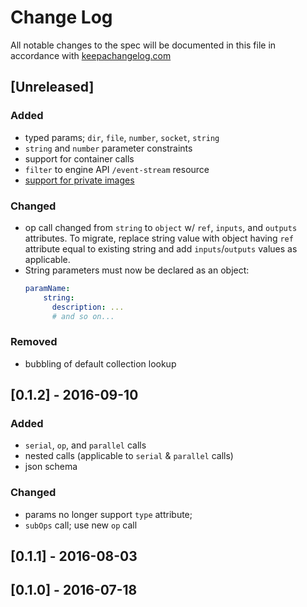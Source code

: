 # Change Log

All notable changes to the spec will be documented in this file in
accordance with [keepachangelog.com](http://keepachangelog.com/)

## \[Unreleased]

### Added

- typed params; `dir`, `file`, `number`, `socket`, `string`
- `string` and `number` parameter constraints
- support for container calls
- `filter` to engine API `/event-stream` resource
- [support for private images](https://github.com/opspec-io/spec/issues/71)

### Changed

- op call changed from `string` to `object` w/ `ref`, `inputs`, and
  `outputs` attributes. To migrate, replace string value with object
  having `ref` attribute equal to existing string and add
  `inputs`/`outputs` values as applicable.
- String parameters must now be declared as an object:
  ```yaml
  paramName:
      string:
        description: ...
        # and so on... 
  ```

### Removed

- bubbling of default collection lookup

## \[0.1.2] - 2016-09-10

### Added 

- `serial`, `op`, and `parallel` calls
- nested calls (applicable to `serial` & `parallel` calls)
- json schema

### Changed

- params no longer support `type` attribute;
- `subOps` call; use new `op` call

## \[0.1.1] - 2016-08-03

## \[0.1.0] - 2016-07-18

